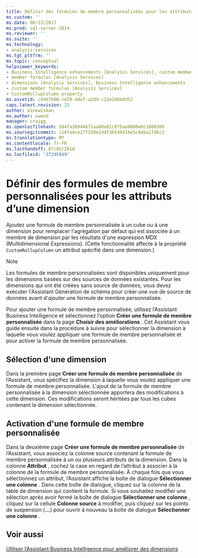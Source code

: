 ```yaml
---
title: Définir des formules de membre personnalisées pour les attributs d’une Dimension | Microsoft Docs
ms.custom: ''
ms.date: 06/13/2017
ms.prod: sql-server-2014
ms.reviewer: ''
ms.suite: ''
ms.technology:
- analysis-services
ms.tgt_pltfrm: ''
ms.topic: conceptual
helpviewer_keywords:
- Business Intelligence enhancements [Analysis Services], custom member formulas
- member formulas [Analysis Services]
- dimensions [Analysis Services], Business Intelligence enhancements
- custom member formulas [Analysis Services]
- CustomRollupColumn property
ms.assetid: c4467b08-ce59-4de7-a2d9-c22e246bdd52
caps.latest.revision: 25
author: minewiskan
ms.author: owend
manager: craigg
ms.openlocfilehash: 584fa3b944671aa80e01c8f5ae0080e0c1860366
ms.sourcegitcommit: c18fadce27f330e1d4f36549414e5c84ba2f46c2
ms.translationtype: MT
ms.contentlocale: fr-FR
ms.lasthandoff: 07/02/2018
ms.locfileid: "37295849"
---
```

# <a name="set-custom-member-formulas-for-attributes-in-a-dimension"></a>Définir des formules de membre personnalisées pour les attributs d’une dimension
  Ajoutez une formule de membre personnalisée à un cube ou à une dimension pour remplacer l'agrégation par défaut qui est associée à un membre de dimension par les résultats d'une expression MDX (Multidimensional Expressions). (Cette fonctionnalité affecte à la propriété `CustomRollupColumn` un attribut spécifié dans une dimension.)  
  
> [!NOTE]  
>  Les formules de membre personnalisées sont disponibles uniquement pour les dimensions basées sur des sources de données existantes. Pour les dimensions qui ont été créées sans source de données, vous devez exécuter l'Assistant Génération de schéma pour créer une vue de source de données avant d'ajouter une formule de membre personnalisée.  
  
 Pour ajouter une formule de membre personnalisée, utilisez l’Assistant Business Intelligence et sélectionnez l’option **Créer une formule de membre personnalisée** dans la page **Choisir des améliorations** . Cet Assistant vous guide ensuite dans la procédure à suivre pour sélectionner la dimension à laquelle vous voulez appliquer une formule de membre personnalisée et pour activer la formule de membre personnalisée.  
  
## <a name="selecting-a-dimension"></a>Sélection d'une dimension  
 Dans la première page **Créer une formule de membre personnalisée** de l’Assistant, vous spécifiez la dimension à laquelle vous voulez appliquer une formule de membre personnalisée. L'ajout de la formule de membre personnalisée à la dimension sélectionnée apportera des modifications à cette dimension. Ces modifications seront héritées par tous les cubes contenant la dimension sélectionnée.  
  
## <a name="enabling-a-custom-member-formula"></a>Activation d'une formule de membre personnalisée  
 Dans la deuxième page **Créer une formule de membre personnalisée** de l’Assistant, vous associez la colonne source contenant la formule de membre personnalisée à un ou plusieurs attributs de la dimension. Dans la colonne **Attribut** , cochez la case en regard de l’attribut à associer à la colonne de la formule de membre personnalisée. À chaque fois que vous sélectionnez un attribut, l’Assistant affiche la boîte de dialogue **Sélectionner une colonne** . Dans cette boîte de dialogue, cliquez sur la colonne de la table de dimension qui contient la formule. Si vous souhaitez modifier une sélection après avoir fermé la boîte de dialogue **Sélectionner une colonne** , cliquez sur la cellule **Colonne source** à modifier, puis cliquez sur les points de suspension (**...**) pour ouvrir à nouveau la boîte de dialogue **Sélectionner une colonne** .  
  
## <a name="see-also"></a>Voir aussi  
 [Utiliser l’Assistant Business Intelligence pour améliorer des dimensions](../use-the-business-intelligence-wizard-to-enhance-dimensions.md)  
  
  
